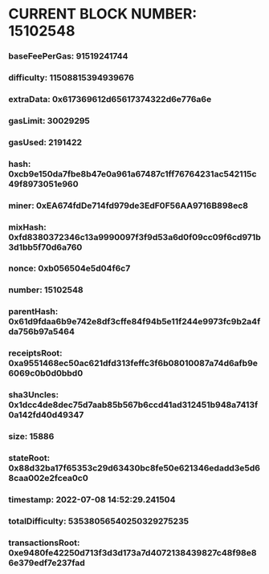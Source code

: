 # CURRENT BLOCK NUMBER: 15102548

### baseFeePerGas: 91519241744
### difficulty: 11508815394939676
### extraData: 0x617369612d65617374322d6e776a6e
### gasLimit: 30029295
### gasUsed: 2191422
### hash: 0xcb9e150da7fbe8b47e0a961a67487c1ff76764231ac542115c49f8973051e960
### miner: 0xEA674fdDe714fd979de3EdF0F56AA9716B898ec8
### mixHash: 0xfd8380372346c13a9990097f3f9d53a6d0f09cc09f6cd971b3d1bb5f70d6a760
### nonce: 0xb056504e5d04f6c7
### number: 15102548
### parentHash: 0x61d9fdaa6b9e742e8df3cffe84f94b5e11f244e9973fc9b2a4fda756b97a5464
### receiptsRoot: 0xa9551468ec50ac621dfd313feffc3f6b08010087a74d6afb9e6069c0b0d0bbd0
### sha3Uncles: 0x1dcc4de8dec75d7aab85b567b6ccd41ad312451b948a7413f0a142fd40d49347
### size: 15886
### stateRoot: 0x88d32ba17f65353c29d63430bc8fe50e621346edadd3e5d68caa002e2fcea0c0
### timestamp: 2022-07-08 14:52:29.241504
### totalDifficulty: 53538056540250329275235
### transactionsRoot: 0xe9480fe42250d713f3d3d173a7d4072138439827c48f98e86e379edf7e237fad

